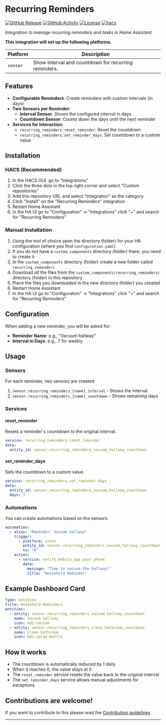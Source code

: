 # Recurring Reminders

[![GitHub Release][releases-shield]][releases]
[![GitHub Activity][commits-shield]][commits]
[![License][license-shield]](LICENSE)
[![hacs][hacsbadge]][hacs]

_Integration to manage recurring reminders and tasks in Home Assistant._

**This integration will set up the following platforms.**

Platform | Description
-- | --
`sensor` | Show interval and countdown for recurring reminders.

## Features

- **Configurable Reminders**: Create reminders with custom intervals (in days)
- **Two Sensors per Reminder**:
  - **Interval Sensor**: Shows the configured interval in days
  - **Countdown Sensor**: Counts down the days until the next reminder
- **Services for Interaction**:
  - `recurring_reminders.reset_reminder`: Reset the countdown
  - `recurring_reminders.set_reminder_days`: Set countdown to a custom value

## Installation

### HACS (Recommended)

1. In the HACS GUI, go to "Integrations"
2. Click the three dots in the top right corner and select "Custom repositories"
3. Add this repository URL and select "Integration" as the category
4. Click "Install" on the "Recurring Reminders" integration
5. Restart Home Assistant
6. In the HA UI go to "Configuration" -> "Integrations" click "+" and search for "Recurring Reminders"

### Manual Installation

1. Using the tool of choice open the directory (folder) for your HA configuration (where you find `configuration.yaml`)
2. If you do not have a `custom_components` directory (folder) there, you need to create it
3. In the `custom_components` directory (folder) create a new folder called `recurring_reminders`
4. Download _all_ the files from the `custom_components/recurring_reminders/` directory (folder) in this repository
5. Place the files you downloaded in the new directory (folder) you created
6. Restart Home Assistant
7. In the HA UI go to "Configuration" -> "Integrations" click "+" and search for "Recurring Reminders"

## Configuration

When adding a new reminder, you will be asked for:

- **Reminder Name**: e.g., "Vacuum hallway"
- **Interval in Days**: e.g., 7 for weekly

## Usage

### Sensors

For each reminder, two sensors are created:

1. `sensor.recurring_reminders_[name]_interval` - Shows the interval
2. `sensor.recurring_reminders_[name]_countdown` - Shows remaining days

### Services

#### reset_reminder
Resets a reminder's countdown to the original interval.

```yaml
service: recurring_reminders.reset_reminder
data:
  entity_id: sensor.recurring_reminders_vacuum_hallway_countdown
```

#### set_reminder_days
Sets the countdown to a custom value.

```yaml
service: recurring_reminders.set_reminder_days
data:
  entity_id: sensor.recurring_reminders_vacuum_hallway_countdown
  days: 3
```

### Automations

You can create automations based on the sensors:

```yaml
automation:
  - alias: "Reminder: Vacuum hallway"
    trigger:
      - platform: state
        entity_id: sensor.recurring_reminders_vacuum_hallway_countdown
        to: "0"
    action:
      - service: notify.mobile_app_your_phone
        data:
          message: "Time to vacuum the hallway!"
          title: "Household Reminder"
```

## Example Dashboard Card

```yaml
type: entities
title: Household Reminders
entities:
  - entity: sensor.recurring_reminders_vacuum_hallway_countdown
    name: Vacuum hallway
    icon: mdi:vacuum
  - entity: sensor.recurring_reminders_clean_bathroom_countdown
    name: Clean bathroom
    icon: mdi:spray-bottle
```

## How it works

- The countdown is automatically reduced by 1 daily
- When it reaches 0, the value stays at 0
- The `reset_reminder` service resets the value back to the original interval
- The `set_reminder_days` service allows manual adjustments for exceptions

## Contributions are welcome!

If you want to contribute to this please read the [Contribution guidelines](CONTRIBUTING.md)

---

[recurring_reminders]: https://github.com/Lucker03/recurring_reminders
[commits-shield]: https://img.shields.io/github/commit-activity/y/Lucker03/recurring_reminders.svg?style=for-the-badge
[commits]: https://github.com/Lucker03/recurring_reminders/commits/main
[hacs]: https://github.com/hacs/integration
[hacsbadge]: https://img.shields.io/badge/HACS-Custom-orange.svg?style=for-the-badge
[license-shield]: https://img.shields.io/github/license/Lucker03/recurring_reminders.svg?style=for-the-badge
[releases-shield]: https://img.shields.io/github/release/Lucker03/recurring_reminders.svg?style=for-the-badge
[releases]: https://github.com/Lucker03/recurring_reminders/releases